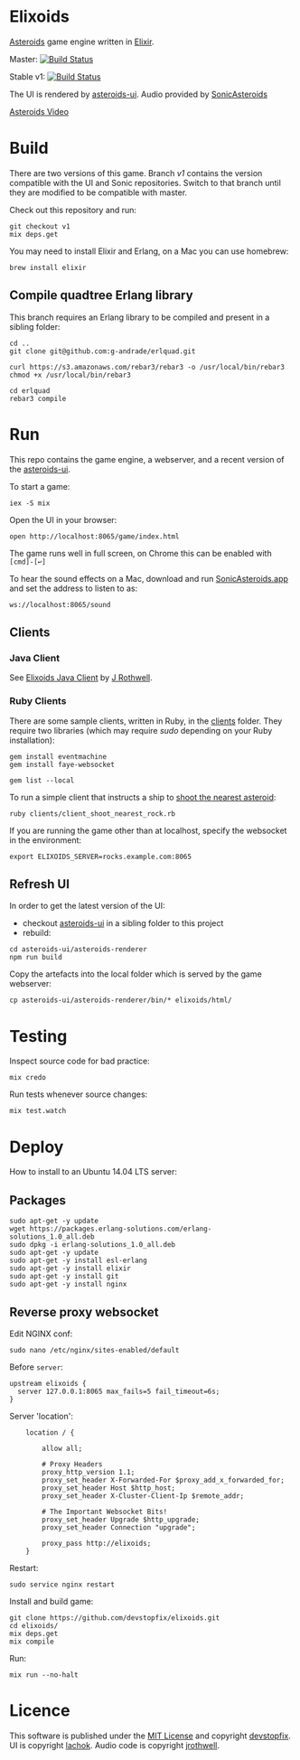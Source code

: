 # Elixoids

[Asteroids][1] game engine written in [Elixir][2].

Master: [![Build Status](https://travis-ci.org/devstopfix/elixoids.svg?branch=master)](https://travis-ci.org/devstopfix/elixoids)

Stable v1: [![Build Status](https://travis-ci.org/devstopfix/elixoids.svg?branch=v1)](https://travis-ci.org/devstopfix/elixoids)

The UI is rendered by [asteroids-ui][3]. Audio provided by [SonicAsteroids][4]

[Asteroids Video](https://www.youtube.com/watch?v=WYSupJ5r2zo)

# Build

There are two versions of this game. Branch *v1* contains the version compatible with the UI and Sonic repositories. Switch to that branch until they are modified to be compatible with master.

Check out this repository and run:

    git checkout v1
    mix deps.get

You may need to install Elixir and Erlang, on a Mac you can use homebrew:

    brew install elixir
    
## Compile quadtree Erlang library

This branch requires an Erlang library to be compiled and present in a sibling folder:

```
cd ..
git clone git@github.com:g-andrade/erlquad.git

curl https://s3.amazonaws.com/rebar3/rebar3 -o /usr/local/bin/rebar3
chmod +x /usr/local/bin/rebar3

cd erlquad
rebar3 compile

```

# Run

This repo contains the game engine, a webserver, and a recent version of the [asteroids-ui][3].

To start a game:

    iex -S mix

Open the UI in your browser:

    open http://localhost:8065/game/index.html

The game runs well in full screen, on Chrome this can be enabled with `[cmd]-[↩]`

To hear the sound effects on a Mac, download and run [SonicAsteroids.app](https://github.com/jrothwell/sonic-asteroids/releases) and set the address to listen to as:

    ws://localhost:8065/sound

## Clients

### Java Client

See [Elixoids Java Client](https://github.com/jrothwell/asteroids-client) by [J Rothwell][5].

### Ruby Clients

There are some sample clients, written in Ruby, in the [clients](clients) folder. They require two libraries (which may require *sudo* depending on your Ruby installation):

    gem install eventmachine
    gem install faye-websocket

    gem list --local

To run a simple client that instructs a ship to [shoot the nearest asteroid](clients/client_shoot_nearest_rock.rb):

    ruby clients/client_shoot_nearest_rock.rb

If you are running the game other than at localhost, specify the websocket in the environment:

    export ELIXOIDS_SERVER=rocks.example.com:8065

## Refresh UI

In order to get the latest version of the UI:

* checkout [asteroids-ui][3] in a sibling folder to this project
* rebuild:

```
cd asteroids-ui/asteroids-renderer
npm run build
````

Copy the artefacts into the local folder which is served by the game webserver:

    cp asteroids-ui/asteroids-renderer/bin/* elixoids/html/

# Testing

Inspect source code for bad practice:

    mix credo

Run tests whenever source changes:

    mix test.watch


# Deploy

How to install to an Ubuntu 14.04 LTS server:

## Packages

```
sudo apt-get -y update
wget https://packages.erlang-solutions.com/erlang-solutions_1.0_all.deb 
sudo dpkg -i erlang-solutions_1.0_all.deb
sudo apt-get -y update
sudo apt-get -y install esl-erlang
sudo apt-get -y install elixir
sudo apt-get -y install git
sudo apt-get -y install nginx
```

## Reverse proxy websocket

Edit NGINX conf:

    sudo nano /etc/nginx/sites-enabled/default

Before `server`:

```
upstream elixoids {
  server 127.0.0.1:8065 max_fails=5 fail_timeout=6s;
}
```

Server 'location':

```
    location / {

        allow all;

        # Proxy Headers
        proxy_http_version 1.1;
        proxy_set_header X-Forwarded-For $proxy_add_x_forwarded_for;
        proxy_set_header Host $http_host;
        proxy_set_header X-Cluster-Client-Ip $remote_addr;

        # The Important Websocket Bits!
        proxy_set_header Upgrade $http_upgrade;
        proxy_set_header Connection "upgrade";

        proxy_pass http://elixoids;
    }
```

Restart:

    sudo service nginx restart


Install and build game:

    git clone https://github.com/devstopfix/elixoids.git
    cd elixoids/
    mix deps.get
    mix compile

Run:

    mix run --no-halt


# Licence

This software is published under the [MIT License](LICENSE) and copyright [devstopfix](https://github.com/devstopfix). UI is copyright [lachok](https://github.com/lachok). Audio code is copyright [jrothwell][5].


[1]: https://en.wikipedia.org/wiki/Asteroids_(video_game)
[2]: http://elixir-lang.org/
[3]: https://github.com/lachok/asteroids
[4]: https://github.com/jrothwell/sonic-asteroids
[5]: https://github.com/jrothwell
